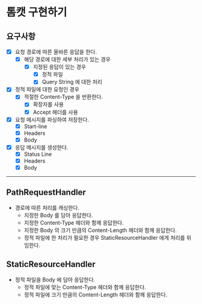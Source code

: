 # 톰캣 구현하기

## 요구사항

- [x] 요청 경로에 따른 올바른 응답을 한다.
    - [x] 해당 경로에 대한 세부 처리가 있는 경우
        - [x] 지정된 응답이 있는 경우
            - [x] 정적 파일
            - [x] Query String 에 대한 처리

- [x] 정적 파일에 대한 요청인 경우
    - [x] 적절한 Content-Type 을 반환한다.
        - [x] 확장자를 사용
        - [x] Accept 헤더를 사용

- [x] 요청 메시지를 파싱하여 저장한다.
    - [x] Start-line
    - [x] Headers
    - [x] Body

- [x] 응답 메시지를 생성한다.
    - [x] Status Line
    - [x] Headers
    - [x] Body

---

## PathRequestHandler

- 경로에 따른 처리를 캐싱한다.
    - 지정한 Body 를 담아 응답한다.
    - 지정한 Content-Type 헤더와 함께 응답한다.
    - 지정한 Body 의 크기 만큼의 Content-Length 헤더와 함께 응답한다.
    - 정적 파일에 한 처리가 필요한 경우 StaticResourceHandler 에게 처리를 위임한다.

## StaticResourceHandler

- 정적 파일을 Body 에 담아 응답한다.
    - 정적 파일에 맞는 Content-Type 헤더와 함께 응답한다.
    - 정적 파일에 크기 만큼의 Content-Length 헤더와 함께 응답한다.


